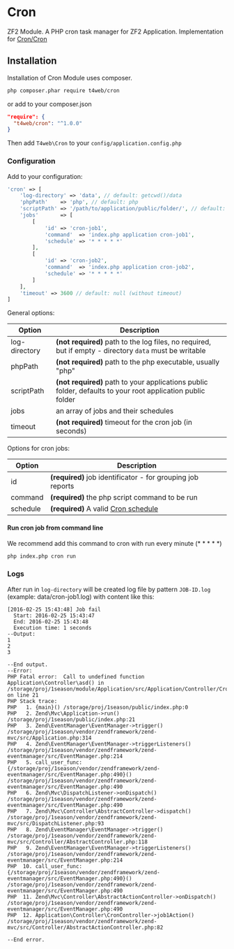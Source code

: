 # Cron
ZF2 Module. A PHP cron task manager for ZF2 Application. Implementation for [Cron/Cron](https://github.com/Cron/Cron)

## Installation

Installation of Cron Module uses composer.

```sh
php composer.phar require t4web/cron
```

or add to your composer.json
```json
"require": {
  "t4web/cron": "^1.0.0"
}
```

Then add `T4web\Cron` to your `config/application.config.php`

### Configuration

Add to your configuration:

```php
'cron' => [
    'log-directory' => 'data', // default: getcwd()/data
    'phpPath'    => 'php', // default: php
    'scriptPath' => '/path/to/application/public/folder/', // default: getcwd()/public/
    'jobs'       => [
        [
            'id' => 'cron-job1',
            'command'  => 'index.php application cron-job1',
            'schedule' => '* * * * *'
        ],
        [
            'id' => 'cron-job2',
            'command'  => 'index.php application cron-job2',
            'schedule' => '* * * * *'
        ]
    ],
    'timeout' => 3600 // default: null (without timeout)
]
```

General options: 

| Option | Description |
|--------|-------------|
| log-directory | __(not required)__ path to the log files, no required, but if empty - directory `data` must be writable |
| phpPath | __(not required)__ path to the php executable, usually "php" |
| scriptPath | __(not required)__ path to your applications public folder, defaults to your root application public folder |
| jobs | an array of jobs and their schedules |
| timeout | __(not required)__ timeout for the cron job (in seconds) |

Options for cron jobs:

| Option | Description |
|--------|-------------|
| id | __(required)__ job identificator - for grouping job reports |
| command | __(required)__ the php script command to be run |
| schedule | __(required)__ A valid [Cron schedule](https://en.wikipedia.org/wiki/Cron) |

#### Run cron job from command line

We recommend add this command to cron with run every minute (* * * * *)

```sh
php index.php cron run
```

### Logs

After run in `log-directory` will be created log file by pattern `JOB-ID.log` (example: data/cron-job1.log) with content like this:
```
[2016-02-25 15:43:48] Job fail
  Start: 2016-02-25 15:43:47
  End: 2016-02-25 15:43:48
  Execution time: 1 seconds
--Output: 
1
2
3

--End output.
--Error: 
PHP Fatal error:  Call to undefined function Application\Controller\asd() in /storage/proj/1season/module/Application/src/Application/Controller/CronController.php on line 21
PHP Stack trace:
PHP   1. {main}() /storage/proj/1season/public/index.php:0
PHP   2. Zend\Mvc\Application->run() /storage/proj/1season/public/index.php:21
PHP   3. Zend\EventManager\EventManager->trigger() /storage/proj/1season/vendor/zendframework/zend-mvc/src/Application.php:314
PHP   4. Zend\EventManager\EventManager->triggerListeners() /storage/proj/1season/vendor/zendframework/zend-eventmanager/src/EventManager.php:214
PHP   5. call_user_func:{/storage/proj/1season/vendor/zendframework/zend-eventmanager/src/EventManager.php:490}() /storage/proj/1season/vendor/zendframework/zend-eventmanager/src/EventManager.php:490
PHP   6. Zend\Mvc\DispatchListener->onDispatch() /storage/proj/1season/vendor/zendframework/zend-eventmanager/src/EventManager.php:490
PHP   7. Zend\Mvc\Controller\AbstractController->dispatch() /storage/proj/1season/vendor/zendframework/zend-mvc/src/DispatchListener.php:93
PHP   8. Zend\EventManager\EventManager->trigger() /storage/proj/1season/vendor/zendframework/zend-mvc/src/Controller/AbstractController.php:118
PHP   9. Zend\EventManager\EventManager->triggerListeners() /storage/proj/1season/vendor/zendframework/zend-eventmanager/src/EventManager.php:214
PHP  10. call_user_func:{/storage/proj/1season/vendor/zendframework/zend-eventmanager/src/EventManager.php:490}() /storage/proj/1season/vendor/zendframework/zend-eventmanager/src/EventManager.php:490
PHP  11. Zend\Mvc\Controller\AbstractActionController->onDispatch() /storage/proj/1season/vendor/zendframework/zend-eventmanager/src/EventManager.php:490
PHP  12. Application\Controller\CronController->job1Action() /storage/proj/1season/vendor/zendframework/zend-mvc/src/Controller/AbstractActionController.php:82

--End error.
```